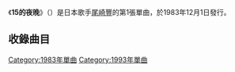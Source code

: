 《**15的夜晚**》（）是日本歌手[尾崎豐](../Page/尾崎豐.md "wikilink")的第1張單曲，於1983年12月1日發行。

## 收錄曲目

[Category:1983年單曲](https://zh.wikipedia.org/wiki/Category:1983年單曲 "wikilink") [Category:1993年單曲](https://zh.wikipedia.org/wiki/Category:1993年單曲 "wikilink")